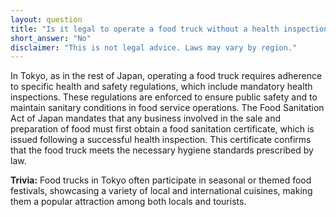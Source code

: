 ```yaml
---
layout: question
title: "Is it legal to operate a food truck without a health inspection in Tokyo?"
short_answer: "No"
disclaimer: "This is not legal advice. Laws may vary by region."
---
```


In Tokyo, as in the rest of Japan, operating a food truck requires adherence to specific health and safety regulations, which include mandatory health inspections. These regulations are enforced to ensure public safety and to maintain sanitary conditions in food service operations. The Food Sanitation Act of Japan mandates that any business involved in the sale and preparation of food must first obtain a food sanitation certificate, which is issued following a successful health inspection. This certificate confirms that the food truck meets the necessary hygiene standards prescribed by law.

**Trivia:** Food trucks in Tokyo often participate in seasonal or themed food festivals, showcasing a variety of local and international cuisines, making them a popular attraction among both locals and tourists.
